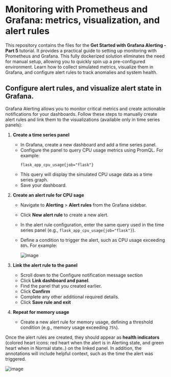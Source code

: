 # Monitoring with Prometheus and Grafana: metrics, visualization, and alert rules

This repository contains the files for the **Get Started with Grafana Alerting - Part 5** tutorial. It provides a practical guide to setting up monitoring with Prometheus and Grafana. This fully dockerized solution eliminates the need for manual setup, allowing you to quickly spin up a pre-configured environment. Learn how to collect simulated metrics, visualize them in Grafana, and configure alert rules to track anomalies and system health.


## Configure alert rules, and visualize alert state in Grafana.

Grafana Alerting allows you to monitor critical metrics and create actionable notifications for your dashboards. Follow these steps to manually create alert rules and link them to the visualizations (available only in time series panels):

1. **Create a time series panel**  
   - In Grafana, create a new dashboard and add a time series panel.
   - Configure the panel to query CPU usage metrics using PromQL. For example:
     ```promql
     flask_app_cpu_usage{job="flask"}
     ```
   - This query will display the simulated CPU usage data as a time series graph.
   - Save your dashboard.

2. **Create an alert rule for CPU sage**  
   - Navigate to **Alerting** > **Alert rules** from the Grafana sidebar.
   - Click **New alert rule** to create a new alert.
   - In the alert rule configuration, enter the same query used in the time series panel (e.g., `flask_app_cpu_usage{job="flask"}`).
   - Define a condition to trigger the alert, such as CPU usage exceeding `80%`. For example:

     ![image](https://github.com/user-attachments/assets/5ef6bad8-bf09-469b-9fb9-8e877d7fc2b3)

3. **Link the alert rule to the panel**  
   - Scroll down to the Configure notification message section
   - Click **Link dashboard and panel**.
   - Find the panel that you created earlier.
   - Click **Confirm**
   - Complete any other additional required details.
   - Click **Save rule and exit**

4. **Repeat for memory usage**  
   
   - Create a new alert rule for memory usage, defining a threshold condition (e.g., memory usage exceeding `75%`).

Once the alert rules are created, they should appear as **health indicators** (colored heart icons: red heart when the alert is in Alerting state, and green heart when in Normal state..) on the linked panel.
In addition, the annotations will include helpful context, such as the time the alert was triggered.

![image](https://github.com/user-attachments/assets/b1de32ea-b960-4601-a2f5-35a67f3bec7a)


